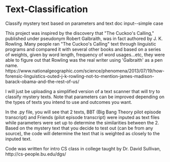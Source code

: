# Text-Classification
Classify mystery text based on parameters and text doc input--simple case
<p>
<p>This project was inspired by the discovery that "The Cuckoo's Calling," published under pseudonym Robert Galbraith, was in fact authored by J. K. Rowling. Many people ran "The Cuckoo's Calling" text through linguistic programs and compared it with several other books and based on a series of weights, given by word length, frequency of word usages...etc, they were able to figure out that Rowling was the real writer using 'Galbraith' as a pen name. https://www.nationalgeographic.com/science/phenomena/2013/07/19/how-forensic-linguistics-outed-j-k-rowling-not-to-mention-james-madison-barack-obama-and-the-rest-of-us/
<p>I will just be uploading a simplified version of a text scanner that will try to classify mystery texts. Note that parameters can be improved depending on the types of texts you intend to use and outcomes you want.
<p> In the .py file, you will see that 2 texts, BBT (Big Bang Theory pilot episode transcript) and Friends (pilot episode transcript) were inputed as text files while parameters were set up to determine the similarities between the 2. Based on the mystery text that you decide to test out (can be from any source), the code will determine the text that is weighted as closely to the inputed text.
<p> Code was written for intro CS class in college taught by Dr. David Sullivan, http://cs-people.bu.edu/dgs/
